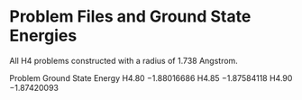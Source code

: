 # Problem Files and Ground State Energies
All H4 problems constructed with a radius of 1.738 Angstrom.

Problem			Ground State Energy
H4.80			−1.88016686
H4.85			−1.87584118
H4.90			−1.87420093

